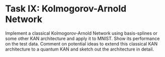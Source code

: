 # Task IX: Kolmogorov-Arnold Network
Implement a classical Kolmogorov-Arnold Network using basis-splines or some other KAN architecture and apply it to MNIST. Show its performance on the test data. Comment on potential ideas to extend this classical KAN architecture to a quantum KAN and sketch out the architecture in detail.
